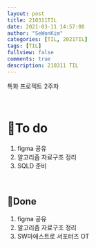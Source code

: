 ```yaml
---
layout: post
title: 210311TIL 
date: 2021-03-11 14:57:00
author: "SeWonKim"
categories: [TIL, 2021TIL]
tags: [TIL]
fullview: false
comments: true
description: 210311 TIL
---
```


특화 프로젝트 2주차 

&nbsp;
&nbsp;

# 🌱To do

1. figma 공유
2. 알고리즘 자료구조 정리
3. SQLD 준비
   
&nbsp;
&nbsp;

## 🌳Done

1. figma 공유
2. 알고리즘 자료구조 정리
3. SW마에스트로 서포터즈 OT

&nbsp;
&nbsp;
